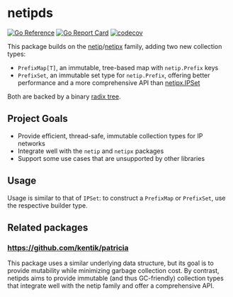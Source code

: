 # netipds
[![Go Reference](https://pkg.go.dev/badge/github.com/aromatt/netipds)](https://pkg.go.dev/github.com/aromatt/netipds)
[![Go Report Card](https://goreportcard.com/badge/github.com/aromatt/netipds)](https://goreportcard.com/report/github.com/aromatt/netipds)
[![codecov](https://codecov.io/gh/aromatt/netipds/graph/badge.svg?token=WJ1JHSM05F)](https://codecov.io/gh/aromatt/netipds)

This package builds on the
[netip](https://pkg.go.dev/net/netip)/[netipx](https://pkg.go.dev/go4.org/netipx)
family, adding two new collection types:
* `PrefixMap[T]`, an immutable, tree-based map with `netip.Prefix` keys
* `PrefixSet`, an immutable set type for `netip.Prefix`, offering better performance
  and a more comprehensive API than
  [netipx.IPSet](https://pkg.go.dev/go4.org/netipx#IPSet)

Both are backed by a binary [radix tree](https://en.wikipedia.org/wiki/Radix_tree).


## Project Goals
* Provide efficient, thread-safe, immutable collection types for IP networks
* Integrate well with the `netip` and `netipx` packages
* Support some use cases that are unsupported by other libraries

## Usage
Usage is similar to that of `IPSet`: to construct a `PrefixMap` or `PrefixSet`, use
the respective builder type.

## Related packages

### https://github.com/kentik/patricia

This package uses a similar underlying data structure, but its goal is to provide
mutability while minimizing garbage collection cost. By contrast, netipds aims to
provide immutable (and thus GC-friendly) collection types that integrate well with
the netip family and offer a comprehensive API.
